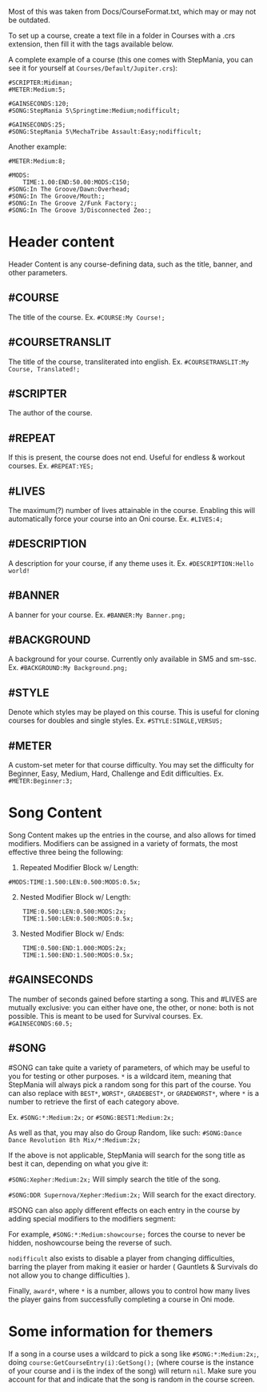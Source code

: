Most of this was taken from Docs/CourseFormat.txt, which may or may not be outdated.

To set up a course, create a text file in a folder in Courses with a .crs extension, then fill it with the tags available below.

A complete example of a course (this one comes with StepMania, you can see it for yourself at `Courses/Default/Jupiter.crs`):
```#COURSE:Jupiter;
#SCRIPTER:Midiman;
#METER:Medium:5;

#GAINSECONDS:120;
#SONG:StepMania 5\Springtime:Medium;nodifficult;

#GAINSECONDS:25;
#SONG:StepMania 5\MechaTribe Assault:Easy;nodifficult;
```

Another example:
```#COURSE:My Awesome Course - The Revenge;
#METER:Medium:8;

#MODS:
	TIME:1.00:END:50.00:MODS:C150;
#SONG:In The Groove/Dawn:Overhead;
#SONG:In The Groove/Mouth:;
#SONG:In The Groove 2/Funk Factory:;
#SONG:In The Groove 3/Disconnected Zeo:;
```
# Header content
Header Content is any course-defining data, such as the title, banner, and other parameters.
## #COURSE
The title of the course. Ex. `#COURSE:My Course!;`

## #COURSETRANSLIT
The title of the course, transliterated into english. Ex. `#COURSETRANSLIT:My Course, Translated!;`

## #SCRIPTER
The author of the course.

## #REPEAT
If this is present, the course does not end.
Useful for endless & workout courses.
Ex. `#REPEAT:YES;`

## #LIVES
The maximum(?) number of lives attainable in the course. Enabling this will automatically force your course into an Oni course. Ex. `#LIVES:4;`

## #DESCRIPTION
A description for your course, if any theme uses it. Ex. `#DESCRIPTION:Hello world!`

## #BANNER
A banner for your course. Ex. `#BANNER:My Banner.png;`

## #BACKGROUND
A background for your course. Currently only available in SM5 and sm-ssc. Ex. `#BACKGROUND:My Background.png;`

## #STYLE
Denote which styles may be played on this course. This is useful for cloning courses for doubles and single styles.
Ex. `#STYLE:SINGLE,VERSUS;`

## #METER
A custom-set meter for that course difficulty. You may set the difficulty
for Beginner, Easy, Medium, Hard, Challenge and Edit difficulties.
Ex. `#METER:Beginner:3;`

# Song Content
Song Content makes up the entries in the course, and also allows for timed modifiers.
Modifiers can be assigned in a variety of formats, the most effective three being the following:

1. Repeated Modifier Block w/ Length:
```#MODS:TIME:0.500:LEN:0.500:MODS:2x;
#MODS:TIME:1.500:LEN:0.500:MODS:0.5x;
```
2. Nested Modifier Block w/ Length:
```#MODS:
	TIME:0.500:LEN:0.500:MODS:2x;
	TIME:1.500:LEN:0.500:MODS:0.5x;
```
3. Nested Modifier Block w/ Ends:
```#MODS:
	TIME:0.500:END:1.000:MODS:2x;
	TIME:1.500:END:1.500:MODS:0.5x;
```
## #GAINSECONDS
The number of seconds gained before starting a song. This and #LIVES are
mutually exclusive: you can either have one, the other, or none: both
is not possible. This is meant to be used for Survival courses. Ex. `#GAINSECONDS:60.5;`

## #SONG
#SONG can take quite a variety of parameters, of which may be useful to you
for testing or other purposes.
`*` is a wildcard item, meaning that StepMania will always pick a random song
for this part of the course.
You can also replace with `BEST*`, `WORST*`, `GRADEBEST*`, or `GRADEWORST*`, where `*` 
is a number to retrieve the first of each category above.

Ex. `#SONG:*:Medium:2x;` or `#SONG:BEST1:Medium:2x;`

As well as that, you may also do Group Random, like such:
`#SONG:Dance Dance Revolution 8th Mix/*:Medium:2x;`

If the above is not applicable, StepMania will search for the song title as best it can, depending on what you give it:

`#SONG:Xepher:Medium:2x;` Will simply search the title of the song.

`#SONG:DDR Supernova/Xepher:Medium:2x;` Will search for the exact directory.

#SONG can also apply different effects on each entry in the course by adding special modifiers to the modifiers segment:

For example, `#SONG:*:Medium:showcourse;` forces the course to never be hidden, noshowcourse being the reverse of such.

`nodifficult` also exists to disable a player from changing difficulties, 
barring the player from making it easier or harder ( Gauntlets & Survivals
do not allow you to change difficulties ).

Finally, `award*`, where `*` is a number, allows you to control how many lives the player gains from successfully completing a course in Oni mode.

# Some information for themers

If a song in a course uses a wildcard to pick a song like `#SONG:*:Medium:2x;`, doing `course:GetCourseEntry(i):GetSong();` (where course is the instance of your course and i is the index of the song) will return `nil`. Make sure you account for that and indicate that the song is random in the course screen.